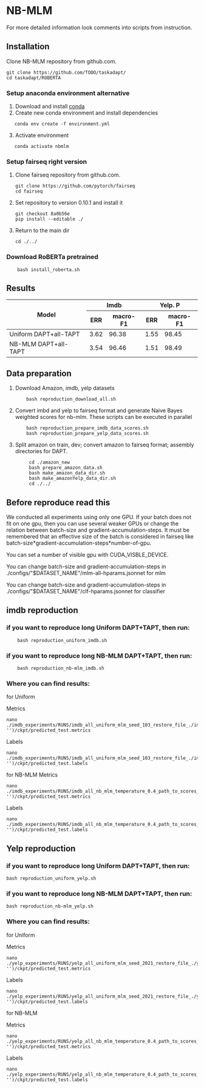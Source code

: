 # NB-MLM

For more detailed information look comments into scripts from instruction.

## Installation
Clone NB-MLM repository from github.com.
```shell script
git clone https://github.com/TODO/taskadapt/
cd taskadapt/ROBERTA
```

### Setup anaconda environment alternative
1. Download and install [conda](https://conda.io/docs/user-guide/install/download.html)
2. Create new conda environment and install dependencies
```shell script
   conda env create -f environment.yml
```
3. Activate environment
```shell script
   conda activate nbmlm
```

### Setup fairseq right version
1. Clone fairseq repository from github.com.
    ```shell script
    git clone https://github.com/pytorch/fairseq
    cd fairseq
    ```
2. Set repository to version 0.10.1 and install it
    ```shell script
    git checkout 8a0b56e    
    pip install --editable ./
    ```
3. Return to the main dir
     ```shell script
    cd ./../
     ```

### Download RoBERTa pretrained
```shell script
    bash install_roberta.sh
```



## Results

<table>
    <thead>
        <tr>
            <th rowspan=2><b>Model</b></th>
            <th colspan=2><b>Imdb</b></th>
            <th colspan=2><b>Yelp. P</b></th>
        </tr>
        <tr>
            <th>ERR</th>
            <th>macro-F1</th>
            <th>ERR</th>
            <th>macro-F1</th>
        </tr>
    </thead>
    <tbody>
        <tr>
            <td>Uniform DAPT+all-TAPT</td>
            <td>3.62</td>
            <td>96.38</td>
            <td>1.55</td>
            <td>98.45</td>
        </tr>
        <tr>
            <td>NB-MLM DAPT+all-TAPT</td>
            <td>3.54</td>
            <td>96.46</td>
            <td>1.51</td>
            <td>98.49</td>
        </tr>
    </tbody>     
</table>


## Data preparation


1. Download Amazon, imdb, yelp datasets

    ```shell script
        bash reproduction_download_all.sh
    ```

2. Convert imbd and yelp to fairseq format and generate Naive Bayes weighted scores for nb-mlm. These scripts can be executed in parallel

    ```shell script
        bash reproduction_prepare_imdb_data_scores.sh
        bash reproduction_prepare_yelp_data_scores.sh
    ```
3. Split amazon on train, dev; convert amazon to fairseq format; assembly directories for DAPT.
   ```shell script
        cd ./amazon_new
        bash prepare_amazon_data.sh
        bash make_amazon_data_dir.sh
        bash make_amazonYelp_data_dir.sh
        cd ./../
    ```

## Before reproduce read this

We conducted all experiments using only one GPU. If your batch does not fit on one gpu, then you can use several weaker GPUs or change the relation between batch-size and gradient-accumulation-steps.
It must be remembered that an effective size of the batch is considered in fairseq like batch-size\*gradient-accumulation-steps\*number-of-gpu.

You can set a number of visible gpu with CUDA_VISBLE_DEVICE.

You can change batch-size and gradient-accumulation-steps in ./configs/"$DATASET_NAME"/mlm-all-hparams.jsonnet for mlm

You can change batch-size and gradient-accumulation-steps in ./configs/"$DATASET_NAME"/clf-hparams.jsonnet for classifier

## imdb reproduction

### if you want to reproduce long Uniform DAPT+TAPT, then run:

```shell script
    bash reproduction_uniform_imdb.sh
```

### if you want to reproduce long NB-MLM DAPT+TAPT, then run:

```shell script
    bash reproduction_nb-mlm_imdb.sh
```

### Where you can find results:

for Uniform

Metrics
```shell script
nano ./imdb_experiments/RUNS/imdb_all_uniform_mlm_seed_103_restore_file_./imdb_clf_tune_ckpt_('90', '')/ckpt/predicted_test.metrics
```
Labels
```shell script
nano ./imdb_experiments/RUNS/imdb_all_uniform_mlm_seed_103_restore_file_./imdb_clf_tune_ckpt_('90', '')/ckpt/predicted_test.labels
```

for NB-MLM
Metrics
```shell script
nano ./imdb_experiments/RUNS/imdb_all_nb_mlm_temperature_0.4_path_to_scores_m_50_seed_101_restore_file_./imdb_clf_tune_ckpt_('90', '')/ckpt/predicted_test.metrics
```
Labels
```shell script
nano ./imdb_experiments/RUNS/imdb_all_nb_mlm_temperature_0.4_path_to_scores_m_50_seed_101_restore_file_./imdb_clf_tune_ckpt_('90', '')/ckpt/predicted_test.labels
```


## Yelp reproduction

### if you want to reproduce long Uniform DAPT+TAPT, then run:

```shell script
bash reproduction_uniform_yelp.sh
```

### if you want to reproduce long NB-MLM DAPT+TAPT, then run:

```shell script
bash reproduction_nb-mlm_yelp.sh
```


### Where you can find results:

for Uniform

Metrics
```shell script
nano ./yelp_experiments/RUNS/yelp_all_uniform_mlm_seed_2021_restore_file_./yelp_clf_tune_ckpt_('27', '')/ckpt/predicted_test.metrics
```
Labels
```shell script
nano ./yelp_experiments/RUNS/yelp_all_uniform_mlm_seed_2021_restore_file_./yelp_clf_tune_ckpt_('27', '')/ckpt/predicted_test.labels
```

for NB-MLM

Metrics
```shell script
nano ./yelp_experiments/RUNS/yelp_all_nb_mlm_temperature_0.4_path_to_scores_m_50_seed_2020_restore_file_./yelp_clf_tune_ckpt_('27', '')/ckpt/predicted_test.metrics
```
Labels
```shell script
nano ./yelp_experiments/RUNS/yelp_all_nb_mlm_temperature_0.4_path_to_scores_m_50_seed_2020_restore_file_./yelp_clf_tune_ckpt_('27', '')/ckpt/predicted_test.labels
```




